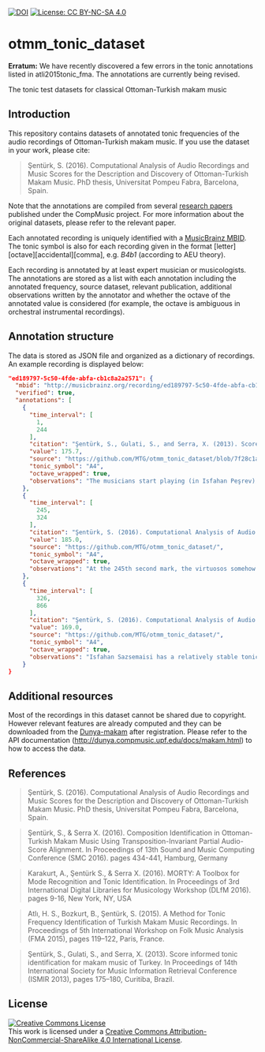 [![DOI](https://zenodo.org/badge/23745687.svg)](https://zenodo.org/badge/latestdoi/23745687) [![License: CC BY-NC-SA 4.0](https://img.shields.io/badge/License-CC%20BY--NC--SA%204.0-ff69b4.svg)](http://creativecommons.org/licenses/by-nc-sa/4.0/)

otmm_tonic_dataset
=================================

**Erratum:** We have recently discovered a few errors in the tonic annotations listed in atli2015tonic_fma. The annotations are currently being revised.

The tonic test datasets for classical Ottoman-Turkish makam music

Introduction
------------

This repository contains datasets of annotated tonic frequencies of the audio recordings of Ottoman-Turkish makam music. If you use the dataset in your work, please cite:

> Şentürk, S. (2016). Computational Analysis of Audio Recordings and Music Scores for the Description and Discovery of Ottoman-Turkish Makam Music. PhD thesis, Universitat Pompeu Fabra, Barcelona, Spain.

Note that the annotations are compiled from several [research papers](#References) published under the CompMusic project. For more information about the original datasets, please refer to the relevant paper.

Each annotated recording is uniquely identified with a [MusicBrainz MBID](https://musicbrainz.org/doc/MusicBrainz_Identifier). The tonic symbol is also for each recording given in the format [letter][octave][accidental][comma], e.g. *B4b1* (according to AEU theory).

Each recording is annotated by at least expert musician or musicologists. The annotations are stored as a list with each annotation including the annotated frequency, source dataset, relevant publication, additional observations written by the annotator and whether the octave of the annotated value is considered (for example, the octave is ambiguous in orchestral instrumental recordings).

Annotation structure
------------

The data is stored as JSON file and organized as a dictionary of recordings. An example recording is displayed below:

```json
"ed189797-5c50-4fde-abfa-cb1c8a2a2571": {
  "mbid": "http://musicbrainz.org/recording/ed189797-5c50-4fde-abfa-cb1c8a2a2571", 
  "verified": true, 
  "annotations": [
    {
      "time_interval": [
        1, 
        244
      ], 
      "citation": "Şentürk, S., Gulati, S., and Serra, X. (2013). Score Informed Tonic Identification for Makam Music of Turkey. In Proceedings of 14th International Society for Music Information Retrieval Conference (ISMIR 2013), pages 175–180, Curitiba, Brazil.", 
      "value": 175.7, 
      "source": "https://github.com/MTG/otmm_tonic_dataset/blob/7f28c1a3261b9146042155ee5e0f9e644d9ebcfa/senturk2013karar_ismir/tonic_annotations.csv", 
      "tonic_symbol": "A4", 
      "octave_wrapped": true, 
      "observations": "The musicians start playing (in Isfahan Peşrev) the tonic approximately at 175Hz."
    },
    {
      "time_interval": [
        245, 
        324
      ], 
      "citation": "Şentürk, S. (2016). Computational Analysis of Audio Recordings and Music Scores for the Description and Discovery of Ottoman-Turkish Makam Music. PhD thesis, Universitat Pompeu Fabra, Barcelona, Spain.", 
      "value": 185.0, 
      "source": "https://github.com/MTG/otmm_tonic_dataset/", 
      "tonic_symbol": "A4", 
      "octave_wrapped": true, 
      "observations": "At the 245th second mark, the virtuosos somehow lose their coordination and the melodic intervals are mixed. The tonic played at the conclusion (e.g. the karar note) of the first performance (Isfahan Peşrev) is around 185 Hz."
    }, 
    {
      "time_interval": [
        326, 
        866
      ], 
      "citation": "Şentürk, S. (2016). Computational Analysis of Audio Recordings and Music Scores for the Description and Discovery of Ottoman-Turkish Makam Music. PhD thesis, Universitat Pompeu Fabra, Barcelona, Spain.", 
      "value": 169.0, 
      "source": "https://github.com/MTG/otmm_tonic_dataset/", 
      "tonic_symbol": "A4", 
      "octave_wrapped": true, 
      "observations": "Isfahan Sazsemaisi has a relatively stable tonic frequency at around 169Hz. Note that the historical recordings tend to have local pitch shifts which makes it hard to identify a precise or correct tonic frequency."
    }
}
```

Additional resources
------------
Most of the recordings in this dataset cannot be shared due to copyright. However relevant features are already computed and they can be downloaded from the [Dunya-makam](dunya.compmusic.upf.edu/makam) after registration. Please refer to the API documentation (http://dunya.compmusic.upf.edu/docs/makam.html) to how to access the data. 

<a name="References"></a>References
--------------------

> Şentürk, S. (2016). Computational Analysis of Audio Recordings and Music Scores for the Description and Discovery of Ottoman-Turkish Makam Music. PhD thesis, Universitat Pompeu Fabra, Barcelona, Spain.

> Şentürk, S., & Serra X. (2016). Composition Identification in Ottoman-Turkish Makam Music Using Transposition-Invariant Partial Audio-Score Alignment. In Proceedings of 13th Sound and Music Computing Conference (SMC 2016). pages 434-441, Hamburg, Germany

> Karakurt, A., Şentürk S., & Serra X. (2016). MORTY: A Toolbox for Mode Recognition and Tonic Identification. In Proceedings of 3rd International Digital Libraries for Musicology Workshop (DLfM 2016). pages 9-16, New York, NY, USA

> Atlı, H. S., Bozkurt, B., Şentürk, S. (2015). A Method for Tonic Frequency Identification of Turkish Makam Music Recordings. In Proceedings of 5th International Workshop on Folk Music Analysis (FMA 2015), pages 119–122, Paris, France.

> Şentürk, S., Gulati, S., and Serra, X. (2013). Score informed tonic identification for makam music of Turkey. In Proceedings of 14th International Society for Music Information Retrieval Conference (ISMIR 2013), pages 175–180, Curitiba, Brazil.

<a name="License"></a>License
--------------------
<a rel="license" href="http://creativecommons.org/licenses/by-nc-sa/4.0/"><img alt="Creative Commons License" style="border-width:0" src="https://i.creativecommons.org/l/by-nc-sa/4.0/88x31.png" /></a><br />This work is licensed under a <a rel="license" href="http://creativecommons.org/licenses/by-nc-sa/4.0/">Creative Commons Attribution-NonCommercial-ShareAlike 4.0 International License</a>.
